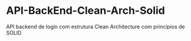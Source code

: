 # API-BackEnd-Clean-Arch-Solid
API backend de login com estrutura Clean Architecture com princípios de SOLID
